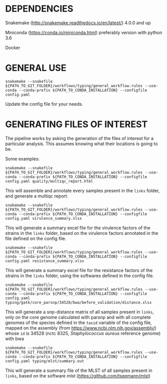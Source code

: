 # DEPENDENCIES
  Snakemake (http://snakemake.readthedocs.io/en/latest/) 4.0.0 and up
  
  Miniconda (https://conda.io/miniconda.html) preferably version with python 3.6
  
  Docker


# GENERAL USE

```
snakemake --snakefile ${PATH_TO_GIT_FOLDER}/workflows/typing/general_workflow.rules --use-conda --conda-prefix ${PATH_TO_CONDA_INSTALLATION} --configfile config.yaml
```


Update the config file for your needs.

# GENERATING FILES OF INTEREST

The pipeline works by asking the generation of the files of interest for a particular analysis. This assumes knowing what their locations is going to be.

Some examples:

```
snakemake --snakefile ${PATH_TO_GIT_FOLDER}/workflows/typing/general_workflow.rules --use-conda --conda-prefix ${PATH_TO_CONDA_INSTALLATION} --configfile config.yaml quality/multiqc_report.html
```

This will assemble and annotate every samples present in the `links` folder, and generate a multiqc report.


```
snakemake --snakefile ${PATH_TO_GIT_FOLDER}/workflows/typing/general_workflow.rules --use-conda --conda-prefix ${PATH_TO_CONDA_INSTALLATION} --configfile config.yaml virulence_summary.xlsx
```

This will generate a summary excel file for the virulence factors of the strains in the `links` folder, based on the virulence factors annotated in the file defined on the config file.



```
snakemake --snakefile ${PATH_TO_GIT_FOLDER}/workflows/typing/general_workflow.rules --use-conda --conda-prefix ${PATH_TO_CONDA_INSTALLATION} --configfile config.yaml resistance_summary.xlsx
```

This will generate a summary excel file for the resistance factors of the strains in the `links` folder, using the softwares defined in the config file.


```
snakemake --snakefile ${PATH_TO_GIT_FOLDER}/workflows/typing/general_workflow.rules --use-conda --conda-prefix ${PATH_TO_CONDA_INSTALLATION} --configfile config.yaml typing/gatk/core_parsnp/34528/bwa/before_validation/distance.xlsx
```

This will generate a snp-distance matrix of all samples present in `links`, only on the core genome calculated with parsnp and with all complete genomes of the species defined in the `taxid` variable of the config file, mapped on the assembly (from https://www.ncbi.nlm.nih.gov/assembly/) whose `id` is 34528 (nctc 8325, *Staphylococcus aureus* reference genome) with bwa


```
snakemake --snakefile ${PATH_TO_GIT_FOLDER}/workflows/typing/general_workflow.rules --use-conda --conda-prefix ${PATH_TO_CONDA_INSTALLATION} --configfile config.yaml typing/mlst/summary.out
```

This will generate a summary file of the MLST of all samples present in `links`, based on the software mlst (https://github.com/tseemann/mlst)

